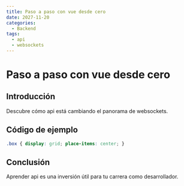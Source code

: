 ```yaml
---
title: Paso a paso con vue desde cero
date: 2027-11-20
categories:
  - Backend
tags:
  - api
  - websockets
---
```


# Paso a paso con vue desde cero

## Introducción

Descubre cómo api está cambiando el panorama de websockets.

## Código de ejemplo

```css
.box { display: grid; place-items: center; }
```

## Conclusión

Aprender api es una inversión útil para tu carrera como desarrollador.